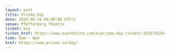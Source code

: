 ```yaml
---
layout: post
title: Prisma Day
date: 2019-06-19 09:00:00 UTC+2
venue: Pfefferberg Theatre
ticket: buy
ticket_href: https://www.eventbrite.com/e/prisma-day-tickets-59157422443
time: 9am - 6pm
href: https://www.prisma.io/day/
---
```


